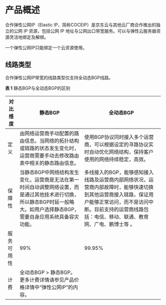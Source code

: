# 产品概述


合作弹性公网IP（Elastic IP，简称COCEIP）是京东云与其他云厂商合作推出的独立的公网 IP 资源，包括公网 IP 地址与公网出口带宽服务。可以与弹性云服务器资源灵活地绑定及解绑。

一个弹性公网IP只能绑定一个云资源使用。


## 线路类型<a name="section1634873442512"></a>

合作弹性公网IP带宽的线路类型仅支持全动态BGP线路。

**表 1**  静态BGP与全动态BGP的区别

| 对比维度   | 静态BGP                                                      | 全动态BGP                                                    |
| ---------- | ------------------------------------------------------------ | ------------------------------------------------------------ |
| 定义       | 由网络运营商手动配置的路由信息。当网络的拓扑结构或链路的状态发生变化时，运营商需要手动去修改路由表中相关的静态路由信息。 | 使用BGP协议同时接入多个运营商，可以根据设定的寻路协议实时自动优化网络结构，保持客户使用的网络持续稳定，高效。 |
| 保障性     | 当静态BGP中网络结构发生变化，运营商是无法在第一时间自动调整网络设置，而是通过其他技术进行切换，所以静态BGP时延一般略大。如用户选择静态BGP，需要自身应用系统具备容灾功能。 | 多线接入的BGP，能够感知接入线路及运营商内部网络状况，运营商内部故障时，能够快速切换到其他运营商接入链路，保证用户能够正常访问，而不是访问中断。目前支持的运营商线路包括：电信、移动、联通、教育网、广电、鹏博士等 。 |
| 服务可用性 | 99%                                                          | 99.95%                                                       |
| 计费       | 全动态BGP > 静态BGP。更多计费详情请参见产品价格详情中“弹性公网IP”的内容。 |                                                              |
